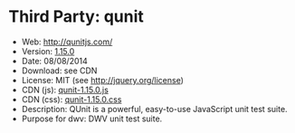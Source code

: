 Third Party: qunit
===================

* Web: http://qunitjs.com/
* Version: [1.15.0](https://github.com/jquery/qunit/releases/tag/1.15.0)
* Date: 08/08/2014
* Download: see CDN
* License: MIT (see http://jquery.org/license)
* CDN (js): [qunit-1.15.0.js](http://code.jquery.com/qunit/qunit-1.15.0.js)
* CDN (css): [qunit-1.15.0.css](http://code.jquery.com/qunit/qunit-1.15.0.css)
* Description: QUnit is a powerful, easy-to-use JavaScript unit test suite.
* Purpose for dwv: DWV unit test suite.
